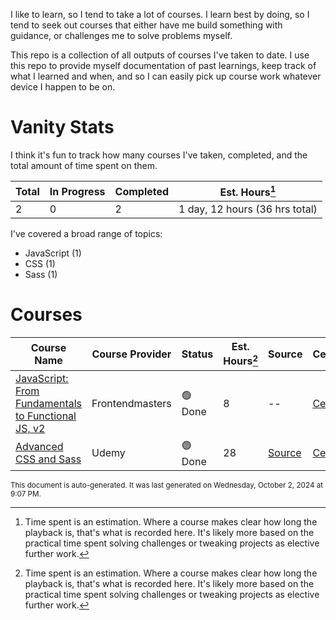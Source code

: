 I like to learn, so I tend to take a lot of courses. I learn best by doing, so I tend to seek out courses that either have me build something with guidance, or challenges me to solve problems myself.

This repo is a collection of all outputs of courses I've taken to date. I use this repo to provide myself documentation of past learnings, keep track of what I learned and when, and so I can easily pick up course work whatever device I happen to be on.

# Vanity Stats

I think it's fun to track how many courses I've taken, completed, and the total amount of time spent on them.

| Total           | In Progress          | Completed           | Est. Hours[^1]     |
| --------------- | -------------------- | ------------------- | --------------- |
| 2 | 0 | 2 | 1 day, 12 hours (36 hrs total) |

[^1]: Time spent is an estimation. Where a course makes clear how long the playback is, that's what is recorded here. It's likely more based on the practical time spent solving challenges or tweaking projects as elective further work.

I've covered a broad range of topics:

* JavaScript (1)
* CSS (1)
* Sass (1)

# Courses

| Course Name | Course Provider | Status | Est. Hours[^1] | Source | Certificate |
| ----------- | --------------- | ------ | --------------- | ------ | ----------- |
| [JavaScript: From Fundamentals to Functional JS, v2]() | Frontendmasters | 🟢 Done | 8 |  -- | [Certificate]()  |
| [Advanced CSS and Sass]() | Udemy | 🟢 Done | 28 | [Source]()  | [Certificate]()  |



<sub>This document is auto-generated. It was last generated on Wednesday, October 2, 2024 at 9:07 PM.</sub>
